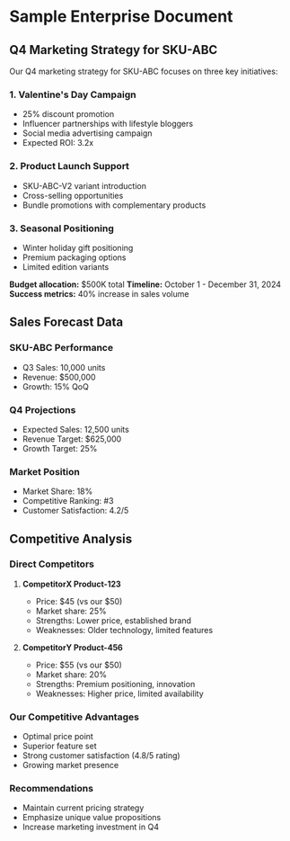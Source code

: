 # Sample Enterprise Document

## Q4 Marketing Strategy for SKU-ABC

Our Q4 marketing strategy for SKU-ABC focuses on three key initiatives:

### 1. Valentine's Day Campaign
- 25% discount promotion
- Influencer partnerships with lifestyle bloggers
- Social media advertising campaign
- Expected ROI: 3.2x

### 2. Product Launch Support
- SKU-ABC-V2 variant introduction
- Cross-selling opportunities
- Bundle promotions with complementary products

### 3. Seasonal Positioning
- Winter holiday gift positioning
- Premium packaging options
- Limited edition variants

**Budget allocation:** $500K total
**Timeline:** October 1 - December 31, 2024
**Success metrics:** 40% increase in sales volume

## Sales Forecast Data

### SKU-ABC Performance
- Q3 Sales: 10,000 units
- Revenue: $500,000
- Growth: 15% QoQ

### Q4 Projections
- Expected Sales: 12,500 units
- Revenue Target: $625,000
- Growth Target: 25%

### Market Position
- Market Share: 18%
- Competitive Ranking: #3
- Customer Satisfaction: 4.2/5

## Competitive Analysis

### Direct Competitors
1. **CompetitorX Product-123**
   - Price: $45 (vs our $50)
   - Market share: 25%
   - Strengths: Lower price, established brand
   - Weaknesses: Older technology, limited features

2. **CompetitorY Product-456**
   - Price: $55 (vs our $50)
   - Market share: 20%
   - Strengths: Premium positioning, innovation
   - Weaknesses: Higher price, limited availability

### Our Competitive Advantages
- Optimal price point
- Superior feature set
- Strong customer satisfaction (4.8/5 rating)
- Growing market presence

### Recommendations
- Maintain current pricing strategy
- Emphasize unique value propositions
- Increase marketing investment in Q4